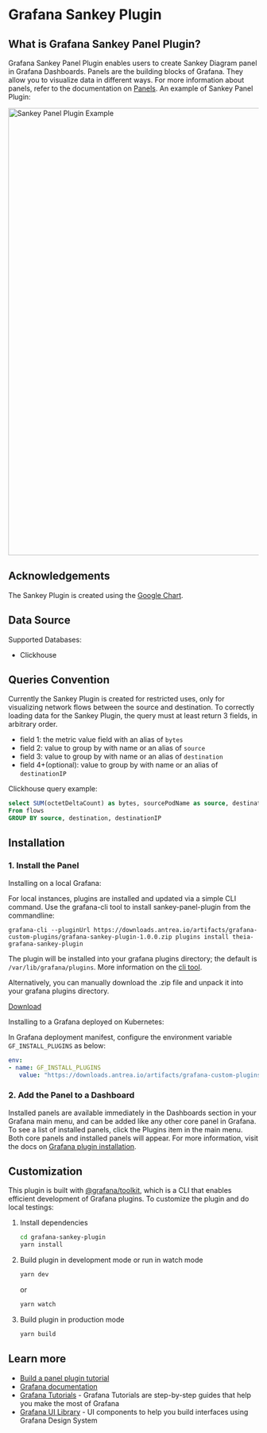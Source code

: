 # Grafana Sankey Plugin

## What is Grafana Sankey Panel Plugin?

Grafana Sankey Panel Plugin enables users to create Sankey Diagram panel in Grafana
Dashboards. Panels are the building blocks of Grafana. They allow you to visualize
data in different ways. For more information about panels, refer to the documentation
on [Panels](https://grafana.com/docs/grafana/latest/features/panels/panels/). An example
of Sankey Panel Plugin:

<img src="https://downloads.antrea.io/static/02232022/sankey-panel-example.png" width="900" alt="Sankey Panel Plugin Example">

## Acknowledgements

The Sankey Plugin is created using the [Google Chart](https://developers.google.com/chart/interactive/docs/gallery/sankey).

## Data Source

Supported Databases:

- Clickhouse

## Queries Convention

Currently the Sankey Plugin is created for restricted uses, only for visualizing
network flows between the source and destination. To correctly loading data for
the Sankey Plugin, the query must at least return 3 fields, in arbitrary order.

- field 1: the metric value field with an alias of `bytes`
- field 2: value to group by with name or an alias of `source`
- field 3: value to group by with name or an alias of `destination`
- field 4+(optional): value to group by with name or an alias of `destinationIP`

Clickhouse query example:

```sql
select SUM(octetDeltaCount) as bytes, sourcePodName as source, destinationPodName as destination, destinationIP
From flows
GROUP BY source, destination, destinationIP
```

## Installation

### 1. Install the Panel

Installing on a local Grafana:

For local instances, plugins are installed and updated via a simple CLI command.
Use the grafana-cli tool to install sankey-panel-plugin from the commandline:

```shell
grafana-cli --pluginUrl https://downloads.antrea.io/artifacts/grafana-custom-plugins/grafana-sankey-plugin-1.0.0.zip plugins install theia-grafana-sankey-plugin
```

The plugin will be installed into your grafana plugins directory; the default is
`/var/lib/grafana/plugins`. More information on the [cli tool](https://grafana.com/docs/grafana/latest/administration/cli/#plugins-commands).

Alternatively, you can manually download the .zip file and unpack it into your grafana
plugins directory.

[Download](https://downloads.antrea.io/artifacts/grafana-custom-plugins/grafana-sankey-plugin-1.0.0.zip)

Installing to a Grafana deployed on Kubernetes:

In Grafana deployment manifest, configure the environment variable `GF_INSTALL_PLUGINS`
as below:

```yaml
env:
- name: GF_INSTALL_PLUGINS
   value: "https://downloads.antrea.io/artifacts/grafana-custom-plugins/grafana-sankey-plugin-1.0.0.zip;theia-grafana-sankey-plugin"
```

### 2. Add the Panel to a Dashboard

Installed panels are available immediately in the Dashboards section in your Grafana
main menu, and can be added like any other core panel in Grafana. To see a list of
installed panels, click the Plugins item in the main menu. Both core panels and
installed panels will appear. For more information, visit the docs on [Grafana plugin installation](https://grafana.com/docs/grafana/latest/plugins/installation/).

## Customization

This plugin is built with [@grafana/toolkit](https://www.npmjs.com/package/@grafana/toolkit), which is a CLI that enables efficient development of Grafana plugins. To customize the plugin and do local testings:

1. Install dependencies

   ```bash
   cd grafana-sankey-plugin
   yarn install
   ```

2. Build plugin in development mode or run in watch mode

   ```bash
   yarn dev
   ```

   or

   ```bash
   yarn watch
   ```

3. Build plugin in production mode

   ```bash
   yarn build
   ```

## Learn more

- [Build a panel plugin tutorial](https://grafana.com/tutorials/build-a-panel-plugin)
- [Grafana documentation](https://grafana.com/docs/)
- [Grafana Tutorials](https://grafana.com/tutorials/) - Grafana Tutorials are step-by-step
guides that help you make the most of Grafana
- [Grafana UI Library](https://developers.grafana.com/ui) - UI components to help you build interfaces using Grafana Design System
